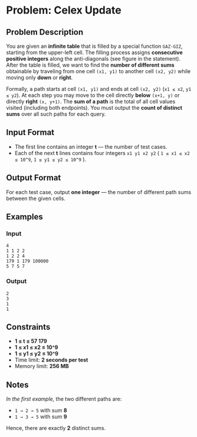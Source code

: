 

# Problem: Celex Update

## Problem Description
You are given an **infinite table** that is filled by a special function `GAZ-GIZ`, starting from the upper-left cell. The filling process assigns **consecutive positive integers** along the anti-diagonals (see figure in the statement). After the table is filled, we want to find the **number of different sums** obtainable by traveling from one cell `(x1, y1)` to another cell `(x2, y2)` while moving only **down** or **right**.

Formally, a path starts at cell `(x1, y1)` and ends at cell `(x2, y2)` (`x1 ≤ x2`, `y1 ≤ y2`). At each step you may move to the cell directly **below** `(x+1, y)` or directly **right** `(x, y+1)`. The **sum of a path** is the total of all cell values visited (including both endpoints). You must output the **count of distinct sums** over all such paths for each query.

## Input Format
* The first line contains an integer **t** — the number of test cases.
* Each of the next **t** lines contains four integers `x1 y1 x2 y2` ( `1 ≤ x1 ≤ x2 ≤ 10^9`, `1 ≤ y1 ≤ y2 ≤ 10^9` ).

## Output Format
For each test case, output **one integer** — the number of different path sums between the given cells.

## Examples

### Input
`4`<br/>
`1 1 2 2`<br/>
`1 2 2 4`<br/>
`179 1 179 100000`<br/>
`5 7 5 7`<br/>

### Output
`2`<br/>
`3`<br/>
`1`<br/>
`1`<br/>

## Constraints
* **1 ≤ t ≤ 57 179**
* **1 ≤ x1 ≤ x2 ≤ 10^9**
* **1 ≤ y1 ≤ y2 ≤ 10^9**
* Time limit: **2 seconds per test**
* Memory limit: **256 MB**

## Notes
*In the first example,* the two different paths are:
* `1 → 2 → 5` with sum **8**
* `1 → 3 → 5` with sum **9**

Hence, there are exactly **2** distinct sums.



